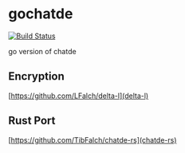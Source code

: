 # gochatde
[![Build Status](https://travis-ci.org/TibFalch/gochatde.svg?branch=master)](https://travis-ci.org/TibFalch/gochatde)

go version of chatde

## Encryption
[https://github.com/LFalch/delta-l](delta-l)

## Rust Port
[https://github.com/TibFalch/chatde-rs](chatde-rs)
